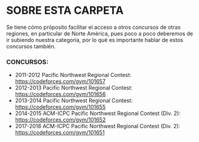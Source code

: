 # SOBRE ESTA CARPETA

Se tiene cómo próposito facilitar el acceso a otros concursos de otras regiones, en particular de Norte América, pues poco a poco deberemos de ir subiendo nuestra
categoría, por lo qué es importante hablar de estos concursos también.

### CONCURSOS:

- 2011-2012 Pacific Northwest Regional Contest: https://codeforces.com/gym/101657
- 2012-2013 Pacific Northwest Regional Contest: https://codeforces.com/gym/101656
- 2013-2014 Pacific Northwest Regional Contest: https://codeforces.com/gym/101655
- 2014-2015 ACM-ICPC Pacific Northwest Regional Contest (Div. 2): https://codeforces.com/gym/101652
- 2017-2018 ACM-ICPC Pacific Northwest Regional Contest (Div. 2): https://codeforces.com/gym/101651
